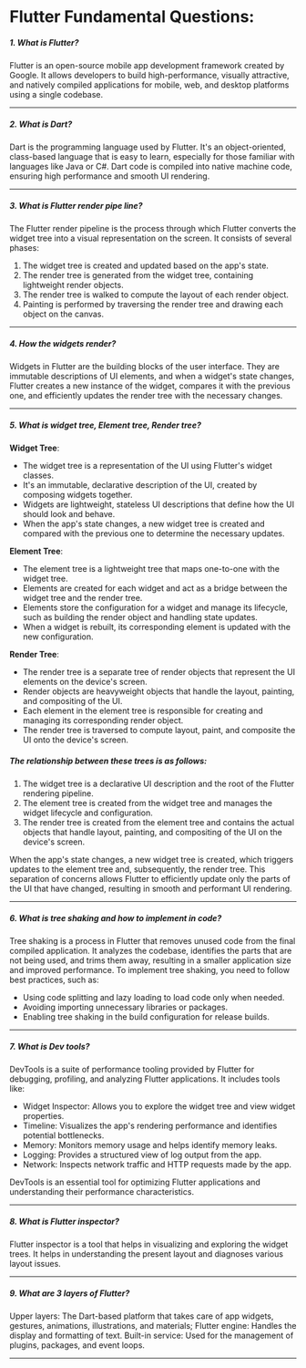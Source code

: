 # Flutter Fundamental Questions:

##### 1. What is Flutter?

Flutter is an open-source mobile app development framework created by Google. It allows developers
to build high-performance, visually attractive, and natively compiled applications for mobile, web,
and desktop platforms using a single codebase.

--------

##### 2. What is Dart?

Dart is the programming language used by Flutter. It's an object-oriented, class-based language that
is easy to learn, especially for those familiar with languages like Java or C#. Dart code is
compiled into native machine code, ensuring high performance and smooth UI rendering.

--------

##### 3. What is Flutter render pipe line?

The Flutter render pipeline is the process through which Flutter converts the widget tree into a
visual representation on the screen. It consists of several phases:

1. The widget tree is created and updated based on the app's state.
2. The render tree is generated from the widget tree, containing lightweight render objects.
3. The render tree is walked to compute the layout of each render object.
4. Painting is performed by traversing the render tree and drawing each object on the canvas.

--------

##### 4. How the widgets render?

Widgets in Flutter are the building blocks of the user interface. They are immutable descriptions of
UI elements, and when a widget's state changes, Flutter creates a new instance of the widget,
compares it with the previous one, and efficiently updates the render tree with the necessary
changes.

--------

##### 5. What is widget tree, Element tree, Render tree?

**Widget Tree**:

- The widget tree is a representation of the UI using Flutter's widget classes.
- It's an immutable, declarative description of the UI, created by composing widgets together.
- Widgets are lightweight, stateless UI descriptions that define how the UI should look and behave.
- When the app's state changes, a new widget tree is created and compared with the previous one to
  determine the necessary updates.

**Element Tree**:

- The element tree is a lightweight tree that maps one-to-one with the widget tree.
- Elements are created for each widget and act as a bridge between the widget tree and the render
  tree.
- Elements store the configuration for a widget and manage its lifecycle, such as building the
  render object and handling state updates.
- When a widget is rebuilt, its corresponding element is updated with the new configuration.

**Render Tree**:

- The render tree is a separate tree of render objects that represent the UI elements on the
  device's screen.
- Render objects are heavyweight objects that handle the layout, painting, and compositing of the
  UI.
- Each element in the element tree is responsible for creating and managing its corresponding render
  object.
- The render tree is traversed to compute layout, paint, and composite the UI onto the device's
  screen.

##### The relationship between these trees is as follows:

1. The widget tree is a declarative UI description and the root of the Flutter rendering pipeline.
2. The element tree is created from the widget tree and manages the widget lifecycle and
   configuration.
3. The render tree is created from the element tree and contains the actual objects that handle
   layout, painting, and compositing of the UI on the device's screen.

When the app's state changes, a new widget tree is created, which triggers updates to the element
tree and, subsequently, the render tree. This separation of concerns allows Flutter to efficiently
update only the parts of the UI that have changed, resulting in smooth and performant UI rendering.

--------

##### 6. What is tree shaking and how to implement in code?

Tree shaking is a process in Flutter that removes unused code from the final compiled application.
It analyzes the codebase, identifies the parts that are not being used, and trims them away,
resulting in a smaller application size and improved performance. To implement tree shaking, you
need to follow best practices, such as:

- Using code splitting and lazy loading to load code only when needed.
- Avoiding importing unnecessary libraries or packages.
- Enabling tree shaking in the build configuration for release builds.

--------

##### 7. What is Dev tools?

DevTools is a suite of performance tooling provided by Flutter for debugging, profiling, and
analyzing Flutter applications. It includes tools like:

- Widget Inspector: Allows you to explore the widget tree and view widget properties.
- Timeline: Visualizes the app's rendering performance and identifies potential bottlenecks.
- Memory: Monitors memory usage and helps identify memory leaks.
- Logging: Provides a structured view of log output from the app.
- Network: Inspects network traffic and HTTP requests made by the app.

DevTools is an essential tool for optimizing Flutter applications and understanding their
performance characteristics.

------------

##### 8. What is Flutter inspector?

Flutter inspector is a tool that helps in visualizing and exploring the widget trees. It helps in
understanding the present layout and diagnoses various layout issues.

------------

##### 9. What are 3 layers of Flutter?

Upper layers: The Dart-based platform that takes care of app widgets, gestures, animations,
illustrations, and materials;
Flutter engine: Handles the display and formatting of text.
Built-in service: Used for the management of plugins, packages, and event loops.

------------



